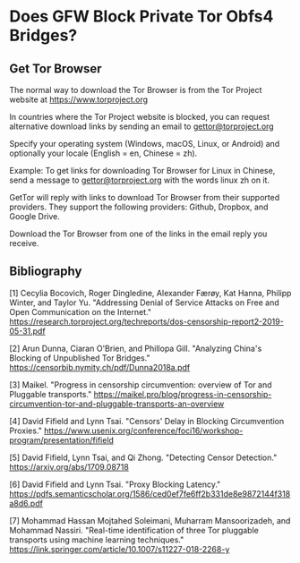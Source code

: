 # Does GFW Block Private Tor Obfs4 Bridges?

## Get Tor Browser

The normal way to download the Tor Browser is from the Tor Project website at https://www.torproject.org

In countries where the Tor Project website is blocked, you can request alternative download links by sending an email to gettor@torproject.org

Specify your operating system (Windows, macOS, Linux, or Android) and optionally your locale (English = en, Chinese = zh).

Example: To get links for downloading Tor Browser for Linux in Chinese, send a message to gettor@torproject.org with the words linux zh on it.

GetTor will reply with links to download Tor Browser from their supported providers. They support the following providers: Github, Dropbox, and Google Drive.

Download the Tor Browser from one of the links in the email reply you receive.

## Bibliography

[1] Cecylia Bocovich, Roger Dingledine, Alexander Færøy, Kat Hanna, Philipp Winter, and Taylor Yu. "Addressing Denial of Service Attacks on Free and Open Communication on the Internet." https://research.torproject.org/techreports/dos-censorship-report2-2019-05-31.pdf

[2] Arun Dunna, Ciaran O'Brien, and Phillopa Gill. "Analyzing China's Blocking of Unpublished Tor Bridges." https://censorbib.nymity.ch/pdf/Dunna2018a.pdf

[3] Maikel. "Progress in censorship circumvention: overview of Tor and Pluggable transports." https://maikel.pro/blog/progress-in-censorship-circumvention-tor-and-pluggable-transports-an-overview

[4] David Fifield and Lynn Tsai. "Censors' Delay in Blocking Circumvention Proxies." https://www.usenix.org/conference/foci16/workshop-program/presentation/fifield

[5] David Fifield, Lynn Tsai, and Qi Zhong. "Detecting Censor Detection." https://arxiv.org/abs/1709.08718

[6] David Fifield and Lynn Tsai. "Proxy Blocking Latency." https://pdfs.semanticscholar.org/1586/ced0ef7fe6ff2b331de8e9872144f318a8d6.pdf

[7] Mohammad Hassan Mojtahed Soleimani, Muharram Mansoorizadeh, and Mohammad Nassiri. "Real-time identification of three Tor pluggable transports using machine learning techniques." https://link.springer.com/article/10.1007/s11227-018-2268-y
